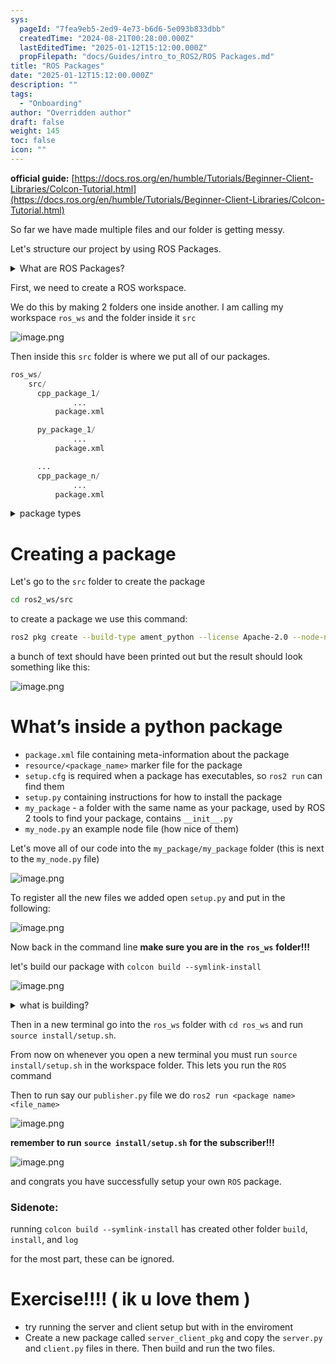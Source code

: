 ```yaml
---
sys:
  pageId: "7fea9eb5-2ed9-4e73-b6d6-5e093b833dbb"
  createdTime: "2024-08-21T00:28:00.000Z"
  lastEditedTime: "2025-01-12T15:12:00.000Z"
  propFilepath: "docs/Guides/intro_to_ROS2/ROS Packages.md"
title: "ROS Packages"
date: "2025-01-12T15:12:00.000Z"
description: ""
tags:
  - "Onboarding"
author: "Overridden author"
draft: false
weight: 145
toc: false
icon: ""
---
```


**official guide:** [https://docs.ros.org/en/humble/Tutorials/Beginner-Client-Libraries/Colcon-Tutorial.html](https://docs.ros.org/en/humble/Tutorials/Beginner-Client-Libraries/Colcon-Tutorial.html)

So far we have made multiple files and our folder is getting messy.

Let's structure our project by using ROS Packages.

<details>

<summary>What are ROS Packages?</summary>

ROS Packages are, as the name implies, packages of code that are highly sharable between ROS developers.

They consist of a folder, `package.xml` file, and source code

```python
      cpp_package_1/
		      ... imagine much code files here ..
          package.xml
```

</details>

First, we need to create a ROS workspace.

We do this by making 2 folders one inside another. I am calling my workspace `ros_ws` and the folder inside it `src`

![image.png](https://prod-files-secure.s3.us-west-2.amazonaws.com/d518164a-d88e-44d1-a4ee-3adb3bd8bce0/70706947-fd18-4537-a67b-e12946812d31/image.png?X-Amz-Algorithm=AWS4-HMAC-SHA256&X-Amz-Content-Sha256=UNSIGNED-PAYLOAD&X-Amz-Credential=ASIAZI2LB466QD6XWEPD%2F20250527%2Fus-west-2%2Fs3%2Faws4_request&X-Amz-Date=20250527T201004Z&X-Amz-Expires=3600&X-Amz-Security-Token=IQoJb3JpZ2luX2VjEJv%2F%2F%2F%2F%2F%2F%2F%2F%2F%2FwEaCXVzLXdlc3QtMiJHMEUCIQD%2Fzj8h0r2fawsTFNuu%2BtebN1pb6WMjUwEA8lU5sQbKIgIgZSxPtWAk0tiaUjDw2qBBlyzjRP%2FlrTKBJd0fFbvTCp8q%2FwMIZBAAGgw2Mzc0MjMxODM4MDUiDGDyzp85QYTtXcdfYCrcA6kGdKTHzdVyZ61YdcKPmAXZA7TkXj8tUpf3ZayuqjW2s8419SuU4D%2FEgSZj8C4lLGXTCkzQf5m%2B7J3SI1rdmjdugN96CML8JU9x5ciNK0QK2TcqGUaX2ttDhH4INDNsF78hIaleg%2BtVZzH4g2%2BpY%2Fnxn9544A5sQiN92dkeeukuDqGiYyA82y1fVpO8kcVg%2BanVHgk0kt%2FKpwkF64fnFGozkyR2QBiiHroTCJLjA1PKuaC%2BCShvyspe2gPkr0uYzAAa0C4bJmH5oRULVz%2B%2F4irrFXvX8ec7Z8KY%2BaRkxZKNCD0MaUq5sEuhWAMVlU%2BrWxLnCXk1yMb03MjwH4OI4JXiwnF7cdScM%2BiYF77XTd57gU7jf%2FMhBPcLAKdIIYLgKFc7zNn2FmzPcw29%2Bh2zgEg6mEaFN3qbC6IKOn466LnAPqi8BGuSrpUXcVGuhJ8NqYIBccq1PQlro1gFeYHNCevRieuFNedRQxmKydnyjeE179oHo%2Bjq7cbthBnH5GjGF3rf1AU0jaBP3lLcGSz9%2BShLwFQ2TU4xFRXWqEcmIQPJ%2FbOeNJ7FE5TFxgdQ9Vp%2BNf4MH%2FQV2Ia5aCqgkkktU%2FWg1VtdFU91WJvsZ0Axo5nbsVWMiwoUugtk8Fd5MIWX2MEGOqUBtT4rGNeHLBcRvzB2vSZ9P86FRm%2B2%2B2PvRdDmI5z%2BznSh%2FgWm5z8RUu5XJ6ycnXh4yvEuN67gZ5FTIcJbCyH2%2BkIEzYM5UyUQs7yRQNNvE%2BGKM5osGGuOX4MOeB7ZCNqGvxyC6IPB8Z%2FcBIugVZImyIOmgN6GVSs2WRsX82kHcdzcUZc19FrzTFeNUFtc2ujpKNEgA%2B4dRafLieMqOhP2t%2B79SWFV&X-Amz-Signature=5e657f05e4f26b8ebc3b3913daab1c097786aeab7bff36b97a46823456aecdc7&X-Amz-SignedHeaders=host&x-id=GetObject)

Then inside this `src` folder is where we put all of our packages.

```python
ros_ws/
    src/
      cpp_package_1/
		      ...
          package.xml

      py_package_1/
		      ...
          package.xml

      ...
      cpp_package_n/
		      ...
          package.xml

```

<details>

<summary>package types</summary>

packages can be either `C++` or python.

the intern file structure is different for each but for this guide we will stick to creating python packages

</details>

# Creating a package

Let's go to the `src` folder to create the package

```bash
cd ros2_ws/src
```

to create a package we use this command:

```bash
ros2 pkg create --build-type ament_python --license Apache-2.0 --node-name my_node my_package
```

a bunch of text should have been printed out but the result should look something like this:

![image.png](https://prod-files-secure.s3.us-west-2.amazonaws.com/d518164a-d88e-44d1-a4ee-3adb3bd8bce0/e6cf1e3f-8512-4a3e-b131-079f800bf3e8/image.png?X-Amz-Algorithm=AWS4-HMAC-SHA256&X-Amz-Content-Sha256=UNSIGNED-PAYLOAD&X-Amz-Credential=ASIAZI2LB466QD6XWEPD%2F20250527%2Fus-west-2%2Fs3%2Faws4_request&X-Amz-Date=20250527T201004Z&X-Amz-Expires=3600&X-Amz-Security-Token=IQoJb3JpZ2luX2VjEJv%2F%2F%2F%2F%2F%2F%2F%2F%2F%2FwEaCXVzLXdlc3QtMiJHMEUCIQD%2Fzj8h0r2fawsTFNuu%2BtebN1pb6WMjUwEA8lU5sQbKIgIgZSxPtWAk0tiaUjDw2qBBlyzjRP%2FlrTKBJd0fFbvTCp8q%2FwMIZBAAGgw2Mzc0MjMxODM4MDUiDGDyzp85QYTtXcdfYCrcA6kGdKTHzdVyZ61YdcKPmAXZA7TkXj8tUpf3ZayuqjW2s8419SuU4D%2FEgSZj8C4lLGXTCkzQf5m%2B7J3SI1rdmjdugN96CML8JU9x5ciNK0QK2TcqGUaX2ttDhH4INDNsF78hIaleg%2BtVZzH4g2%2BpY%2Fnxn9544A5sQiN92dkeeukuDqGiYyA82y1fVpO8kcVg%2BanVHgk0kt%2FKpwkF64fnFGozkyR2QBiiHroTCJLjA1PKuaC%2BCShvyspe2gPkr0uYzAAa0C4bJmH5oRULVz%2B%2F4irrFXvX8ec7Z8KY%2BaRkxZKNCD0MaUq5sEuhWAMVlU%2BrWxLnCXk1yMb03MjwH4OI4JXiwnF7cdScM%2BiYF77XTd57gU7jf%2FMhBPcLAKdIIYLgKFc7zNn2FmzPcw29%2Bh2zgEg6mEaFN3qbC6IKOn466LnAPqi8BGuSrpUXcVGuhJ8NqYIBccq1PQlro1gFeYHNCevRieuFNedRQxmKydnyjeE179oHo%2Bjq7cbthBnH5GjGF3rf1AU0jaBP3lLcGSz9%2BShLwFQ2TU4xFRXWqEcmIQPJ%2FbOeNJ7FE5TFxgdQ9Vp%2BNf4MH%2FQV2Ia5aCqgkkktU%2FWg1VtdFU91WJvsZ0Axo5nbsVWMiwoUugtk8Fd5MIWX2MEGOqUBtT4rGNeHLBcRvzB2vSZ9P86FRm%2B2%2B2PvRdDmI5z%2BznSh%2FgWm5z8RUu5XJ6ycnXh4yvEuN67gZ5FTIcJbCyH2%2BkIEzYM5UyUQs7yRQNNvE%2BGKM5osGGuOX4MOeB7ZCNqGvxyC6IPB8Z%2FcBIugVZImyIOmgN6GVSs2WRsX82kHcdzcUZc19FrzTFeNUFtc2ujpKNEgA%2B4dRafLieMqOhP2t%2B79SWFV&X-Amz-Signature=64da67ebd2cdc4cf6c9720255d13db553a93005cc8ba98cf7afdf4aa6b356a51&X-Amz-SignedHeaders=host&x-id=GetObject)

# What’s inside a python package

- `package.xml` file containing meta-information about the package
- `resource/<package_name>` marker file for the package
- `setup.cfg` is required when a package has executables, so `ros2 run` can find them
- `setup.py` containing instructions for how to install the package
- `my_package` - a folder with the same name as your package, used by ROS 2 tools to find your package, contains `__init__.py`
- `my_node.py` an example node file (how nice of them)

Let's move all of our code into the `my_package/my_package` folder (this is next to the `my_node.py` file)

![image.png](https://prod-files-secure.s3.us-west-2.amazonaws.com/d518164a-d88e-44d1-a4ee-3adb3bd8bce0/9ce58f11-0da9-4d3e-b86d-506a9685d378/image.png?X-Amz-Algorithm=AWS4-HMAC-SHA256&X-Amz-Content-Sha256=UNSIGNED-PAYLOAD&X-Amz-Credential=ASIAZI2LB466QD6XWEPD%2F20250527%2Fus-west-2%2Fs3%2Faws4_request&X-Amz-Date=20250527T201004Z&X-Amz-Expires=3600&X-Amz-Security-Token=IQoJb3JpZ2luX2VjEJv%2F%2F%2F%2F%2F%2F%2F%2F%2F%2FwEaCXVzLXdlc3QtMiJHMEUCIQD%2Fzj8h0r2fawsTFNuu%2BtebN1pb6WMjUwEA8lU5sQbKIgIgZSxPtWAk0tiaUjDw2qBBlyzjRP%2FlrTKBJd0fFbvTCp8q%2FwMIZBAAGgw2Mzc0MjMxODM4MDUiDGDyzp85QYTtXcdfYCrcA6kGdKTHzdVyZ61YdcKPmAXZA7TkXj8tUpf3ZayuqjW2s8419SuU4D%2FEgSZj8C4lLGXTCkzQf5m%2B7J3SI1rdmjdugN96CML8JU9x5ciNK0QK2TcqGUaX2ttDhH4INDNsF78hIaleg%2BtVZzH4g2%2BpY%2Fnxn9544A5sQiN92dkeeukuDqGiYyA82y1fVpO8kcVg%2BanVHgk0kt%2FKpwkF64fnFGozkyR2QBiiHroTCJLjA1PKuaC%2BCShvyspe2gPkr0uYzAAa0C4bJmH5oRULVz%2B%2F4irrFXvX8ec7Z8KY%2BaRkxZKNCD0MaUq5sEuhWAMVlU%2BrWxLnCXk1yMb03MjwH4OI4JXiwnF7cdScM%2BiYF77XTd57gU7jf%2FMhBPcLAKdIIYLgKFc7zNn2FmzPcw29%2Bh2zgEg6mEaFN3qbC6IKOn466LnAPqi8BGuSrpUXcVGuhJ8NqYIBccq1PQlro1gFeYHNCevRieuFNedRQxmKydnyjeE179oHo%2Bjq7cbthBnH5GjGF3rf1AU0jaBP3lLcGSz9%2BShLwFQ2TU4xFRXWqEcmIQPJ%2FbOeNJ7FE5TFxgdQ9Vp%2BNf4MH%2FQV2Ia5aCqgkkktU%2FWg1VtdFU91WJvsZ0Axo5nbsVWMiwoUugtk8Fd5MIWX2MEGOqUBtT4rGNeHLBcRvzB2vSZ9P86FRm%2B2%2B2PvRdDmI5z%2BznSh%2FgWm5z8RUu5XJ6ycnXh4yvEuN67gZ5FTIcJbCyH2%2BkIEzYM5UyUQs7yRQNNvE%2BGKM5osGGuOX4MOeB7ZCNqGvxyC6IPB8Z%2FcBIugVZImyIOmgN6GVSs2WRsX82kHcdzcUZc19FrzTFeNUFtc2ujpKNEgA%2B4dRafLieMqOhP2t%2B79SWFV&X-Amz-Signature=1d3b4b2036a3bb4a0fdca2ab399315c7210045cf5f81c22352e313634564fca5&X-Amz-SignedHeaders=host&x-id=GetObject)

To register all the new files we added open `setup.py` and put in the following:

![image.png](https://prod-files-secure.s3.us-west-2.amazonaws.com/d518164a-d88e-44d1-a4ee-3adb3bd8bce0/1cd7c262-4cae-4496-9d75-c178537d24a2/image.png?X-Amz-Algorithm=AWS4-HMAC-SHA256&X-Amz-Content-Sha256=UNSIGNED-PAYLOAD&X-Amz-Credential=ASIAZI2LB466QD6XWEPD%2F20250527%2Fus-west-2%2Fs3%2Faws4_request&X-Amz-Date=20250527T201004Z&X-Amz-Expires=3600&X-Amz-Security-Token=IQoJb3JpZ2luX2VjEJv%2F%2F%2F%2F%2F%2F%2F%2F%2F%2FwEaCXVzLXdlc3QtMiJHMEUCIQD%2Fzj8h0r2fawsTFNuu%2BtebN1pb6WMjUwEA8lU5sQbKIgIgZSxPtWAk0tiaUjDw2qBBlyzjRP%2FlrTKBJd0fFbvTCp8q%2FwMIZBAAGgw2Mzc0MjMxODM4MDUiDGDyzp85QYTtXcdfYCrcA6kGdKTHzdVyZ61YdcKPmAXZA7TkXj8tUpf3ZayuqjW2s8419SuU4D%2FEgSZj8C4lLGXTCkzQf5m%2B7J3SI1rdmjdugN96CML8JU9x5ciNK0QK2TcqGUaX2ttDhH4INDNsF78hIaleg%2BtVZzH4g2%2BpY%2Fnxn9544A5sQiN92dkeeukuDqGiYyA82y1fVpO8kcVg%2BanVHgk0kt%2FKpwkF64fnFGozkyR2QBiiHroTCJLjA1PKuaC%2BCShvyspe2gPkr0uYzAAa0C4bJmH5oRULVz%2B%2F4irrFXvX8ec7Z8KY%2BaRkxZKNCD0MaUq5sEuhWAMVlU%2BrWxLnCXk1yMb03MjwH4OI4JXiwnF7cdScM%2BiYF77XTd57gU7jf%2FMhBPcLAKdIIYLgKFc7zNn2FmzPcw29%2Bh2zgEg6mEaFN3qbC6IKOn466LnAPqi8BGuSrpUXcVGuhJ8NqYIBccq1PQlro1gFeYHNCevRieuFNedRQxmKydnyjeE179oHo%2Bjq7cbthBnH5GjGF3rf1AU0jaBP3lLcGSz9%2BShLwFQ2TU4xFRXWqEcmIQPJ%2FbOeNJ7FE5TFxgdQ9Vp%2BNf4MH%2FQV2Ia5aCqgkkktU%2FWg1VtdFU91WJvsZ0Axo5nbsVWMiwoUugtk8Fd5MIWX2MEGOqUBtT4rGNeHLBcRvzB2vSZ9P86FRm%2B2%2B2PvRdDmI5z%2BznSh%2FgWm5z8RUu5XJ6ycnXh4yvEuN67gZ5FTIcJbCyH2%2BkIEzYM5UyUQs7yRQNNvE%2BGKM5osGGuOX4MOeB7ZCNqGvxyC6IPB8Z%2FcBIugVZImyIOmgN6GVSs2WRsX82kHcdzcUZc19FrzTFeNUFtc2ujpKNEgA%2B4dRafLieMqOhP2t%2B79SWFV&X-Amz-Signature=5f56608e63614035fe93c214157625d62ffc010a9f7e0949130e9f74f54b0645&X-Amz-SignedHeaders=host&x-id=GetObject)

Now back in the command line **make sure you are in the** **`ros_ws`** **folder!!!**

let's build our package with `colcon build --symlink-install`

![image.png](https://prod-files-secure.s3.us-west-2.amazonaws.com/d518164a-d88e-44d1-a4ee-3adb3bd8bce0/2f2a0d27-b173-48fd-b189-5f5c0ce65619/image.png?X-Amz-Algorithm=AWS4-HMAC-SHA256&X-Amz-Content-Sha256=UNSIGNED-PAYLOAD&X-Amz-Credential=ASIAZI2LB466QD6XWEPD%2F20250527%2Fus-west-2%2Fs3%2Faws4_request&X-Amz-Date=20250527T201004Z&X-Amz-Expires=3600&X-Amz-Security-Token=IQoJb3JpZ2luX2VjEJv%2F%2F%2F%2F%2F%2F%2F%2F%2F%2FwEaCXVzLXdlc3QtMiJHMEUCIQD%2Fzj8h0r2fawsTFNuu%2BtebN1pb6WMjUwEA8lU5sQbKIgIgZSxPtWAk0tiaUjDw2qBBlyzjRP%2FlrTKBJd0fFbvTCp8q%2FwMIZBAAGgw2Mzc0MjMxODM4MDUiDGDyzp85QYTtXcdfYCrcA6kGdKTHzdVyZ61YdcKPmAXZA7TkXj8tUpf3ZayuqjW2s8419SuU4D%2FEgSZj8C4lLGXTCkzQf5m%2B7J3SI1rdmjdugN96CML8JU9x5ciNK0QK2TcqGUaX2ttDhH4INDNsF78hIaleg%2BtVZzH4g2%2BpY%2Fnxn9544A5sQiN92dkeeukuDqGiYyA82y1fVpO8kcVg%2BanVHgk0kt%2FKpwkF64fnFGozkyR2QBiiHroTCJLjA1PKuaC%2BCShvyspe2gPkr0uYzAAa0C4bJmH5oRULVz%2B%2F4irrFXvX8ec7Z8KY%2BaRkxZKNCD0MaUq5sEuhWAMVlU%2BrWxLnCXk1yMb03MjwH4OI4JXiwnF7cdScM%2BiYF77XTd57gU7jf%2FMhBPcLAKdIIYLgKFc7zNn2FmzPcw29%2Bh2zgEg6mEaFN3qbC6IKOn466LnAPqi8BGuSrpUXcVGuhJ8NqYIBccq1PQlro1gFeYHNCevRieuFNedRQxmKydnyjeE179oHo%2Bjq7cbthBnH5GjGF3rf1AU0jaBP3lLcGSz9%2BShLwFQ2TU4xFRXWqEcmIQPJ%2FbOeNJ7FE5TFxgdQ9Vp%2BNf4MH%2FQV2Ia5aCqgkkktU%2FWg1VtdFU91WJvsZ0Axo5nbsVWMiwoUugtk8Fd5MIWX2MEGOqUBtT4rGNeHLBcRvzB2vSZ9P86FRm%2B2%2B2PvRdDmI5z%2BznSh%2FgWm5z8RUu5XJ6ycnXh4yvEuN67gZ5FTIcJbCyH2%2BkIEzYM5UyUQs7yRQNNvE%2BGKM5osGGuOX4MOeB7ZCNqGvxyC6IPB8Z%2FcBIugVZImyIOmgN6GVSs2WRsX82kHcdzcUZc19FrzTFeNUFtc2ujpKNEgA%2B4dRafLieMqOhP2t%2B79SWFV&X-Amz-Signature=f90cf67e6c328630a0dfbce5cce7bd0505bdc8a7fbff4855eacd3bbe5fdf8779&X-Amz-SignedHeaders=host&x-id=GetObject)

<details>

<summary>what is building?</summary>

if you are a CS major at Rose-Hulman you will learn the answer to this in CSSE132

but TLDR; is it combines all the code files into one program that can be run easily 

</details>

Then in a new terminal go into the `ros_ws` folder with `cd ros_ws` and run `source install/setup.sh`. 

From now on whenever you open a new terminal you must run `source install/setup.sh` in the workspace folder. This lets you run the `ROS` command

Then to run say our `publisher.py` file we do `ros2 run <package name> <file_name>`

![image.png](https://prod-files-secure.s3.us-west-2.amazonaws.com/d518164a-d88e-44d1-a4ee-3adb3bd8bce0/4f4b1219-3a44-4632-aa0a-ce3471699f59/image.png?X-Amz-Algorithm=AWS4-HMAC-SHA256&X-Amz-Content-Sha256=UNSIGNED-PAYLOAD&X-Amz-Credential=ASIAZI2LB466QD6XWEPD%2F20250527%2Fus-west-2%2Fs3%2Faws4_request&X-Amz-Date=20250527T201004Z&X-Amz-Expires=3600&X-Amz-Security-Token=IQoJb3JpZ2luX2VjEJv%2F%2F%2F%2F%2F%2F%2F%2F%2F%2FwEaCXVzLXdlc3QtMiJHMEUCIQD%2Fzj8h0r2fawsTFNuu%2BtebN1pb6WMjUwEA8lU5sQbKIgIgZSxPtWAk0tiaUjDw2qBBlyzjRP%2FlrTKBJd0fFbvTCp8q%2FwMIZBAAGgw2Mzc0MjMxODM4MDUiDGDyzp85QYTtXcdfYCrcA6kGdKTHzdVyZ61YdcKPmAXZA7TkXj8tUpf3ZayuqjW2s8419SuU4D%2FEgSZj8C4lLGXTCkzQf5m%2B7J3SI1rdmjdugN96CML8JU9x5ciNK0QK2TcqGUaX2ttDhH4INDNsF78hIaleg%2BtVZzH4g2%2BpY%2Fnxn9544A5sQiN92dkeeukuDqGiYyA82y1fVpO8kcVg%2BanVHgk0kt%2FKpwkF64fnFGozkyR2QBiiHroTCJLjA1PKuaC%2BCShvyspe2gPkr0uYzAAa0C4bJmH5oRULVz%2B%2F4irrFXvX8ec7Z8KY%2BaRkxZKNCD0MaUq5sEuhWAMVlU%2BrWxLnCXk1yMb03MjwH4OI4JXiwnF7cdScM%2BiYF77XTd57gU7jf%2FMhBPcLAKdIIYLgKFc7zNn2FmzPcw29%2Bh2zgEg6mEaFN3qbC6IKOn466LnAPqi8BGuSrpUXcVGuhJ8NqYIBccq1PQlro1gFeYHNCevRieuFNedRQxmKydnyjeE179oHo%2Bjq7cbthBnH5GjGF3rf1AU0jaBP3lLcGSz9%2BShLwFQ2TU4xFRXWqEcmIQPJ%2FbOeNJ7FE5TFxgdQ9Vp%2BNf4MH%2FQV2Ia5aCqgkkktU%2FWg1VtdFU91WJvsZ0Axo5nbsVWMiwoUugtk8Fd5MIWX2MEGOqUBtT4rGNeHLBcRvzB2vSZ9P86FRm%2B2%2B2PvRdDmI5z%2BznSh%2FgWm5z8RUu5XJ6ycnXh4yvEuN67gZ5FTIcJbCyH2%2BkIEzYM5UyUQs7yRQNNvE%2BGKM5osGGuOX4MOeB7ZCNqGvxyC6IPB8Z%2FcBIugVZImyIOmgN6GVSs2WRsX82kHcdzcUZc19FrzTFeNUFtc2ujpKNEgA%2B4dRafLieMqOhP2t%2B79SWFV&X-Amz-Signature=1d6dad0098fe38f466be790557d91bd0b1583fd3d0103b6a240f390823e638ac&X-Amz-SignedHeaders=host&x-id=GetObject)

**remember to run** **`source install/setup.sh`** **for the subscriber!!!**

![image.png](https://prod-files-secure.s3.us-west-2.amazonaws.com/d518164a-d88e-44d1-a4ee-3adb3bd8bce0/02121119-dad4-49ec-8356-c956108b4243/image.png?X-Amz-Algorithm=AWS4-HMAC-SHA256&X-Amz-Content-Sha256=UNSIGNED-PAYLOAD&X-Amz-Credential=ASIAZI2LB466QD6XWEPD%2F20250527%2Fus-west-2%2Fs3%2Faws4_request&X-Amz-Date=20250527T201004Z&X-Amz-Expires=3600&X-Amz-Security-Token=IQoJb3JpZ2luX2VjEJv%2F%2F%2F%2F%2F%2F%2F%2F%2F%2FwEaCXVzLXdlc3QtMiJHMEUCIQD%2Fzj8h0r2fawsTFNuu%2BtebN1pb6WMjUwEA8lU5sQbKIgIgZSxPtWAk0tiaUjDw2qBBlyzjRP%2FlrTKBJd0fFbvTCp8q%2FwMIZBAAGgw2Mzc0MjMxODM4MDUiDGDyzp85QYTtXcdfYCrcA6kGdKTHzdVyZ61YdcKPmAXZA7TkXj8tUpf3ZayuqjW2s8419SuU4D%2FEgSZj8C4lLGXTCkzQf5m%2B7J3SI1rdmjdugN96CML8JU9x5ciNK0QK2TcqGUaX2ttDhH4INDNsF78hIaleg%2BtVZzH4g2%2BpY%2Fnxn9544A5sQiN92dkeeukuDqGiYyA82y1fVpO8kcVg%2BanVHgk0kt%2FKpwkF64fnFGozkyR2QBiiHroTCJLjA1PKuaC%2BCShvyspe2gPkr0uYzAAa0C4bJmH5oRULVz%2B%2F4irrFXvX8ec7Z8KY%2BaRkxZKNCD0MaUq5sEuhWAMVlU%2BrWxLnCXk1yMb03MjwH4OI4JXiwnF7cdScM%2BiYF77XTd57gU7jf%2FMhBPcLAKdIIYLgKFc7zNn2FmzPcw29%2Bh2zgEg6mEaFN3qbC6IKOn466LnAPqi8BGuSrpUXcVGuhJ8NqYIBccq1PQlro1gFeYHNCevRieuFNedRQxmKydnyjeE179oHo%2Bjq7cbthBnH5GjGF3rf1AU0jaBP3lLcGSz9%2BShLwFQ2TU4xFRXWqEcmIQPJ%2FbOeNJ7FE5TFxgdQ9Vp%2BNf4MH%2FQV2Ia5aCqgkkktU%2FWg1VtdFU91WJvsZ0Axo5nbsVWMiwoUugtk8Fd5MIWX2MEGOqUBtT4rGNeHLBcRvzB2vSZ9P86FRm%2B2%2B2PvRdDmI5z%2BznSh%2FgWm5z8RUu5XJ6ycnXh4yvEuN67gZ5FTIcJbCyH2%2BkIEzYM5UyUQs7yRQNNvE%2BGKM5osGGuOX4MOeB7ZCNqGvxyC6IPB8Z%2FcBIugVZImyIOmgN6GVSs2WRsX82kHcdzcUZc19FrzTFeNUFtc2ujpKNEgA%2B4dRafLieMqOhP2t%2B79SWFV&X-Amz-Signature=a8a51a0f71331ebb802a3a52cf32fd1180ce4b9ff7d221d74680c35afc242cd3&X-Amz-SignedHeaders=host&x-id=GetObject)

and congrats you have successfully setup your own `ROS` package.

### Sidenote:

running `colcon build --symlink-install` has created other folder `build`, `install`, and `log`

for the most part, these can be ignored.

# Exercise!!!! ( ik u love them )

- try running the server and client setup but with in the enviroment
- Create a new package called `server_client_pkg` and copy the `server.py` and `client.py` files in there. Then build and run the two files.
